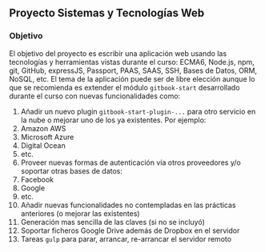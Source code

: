 ## Proyecto Sistemas y Tecnologías Web

### Objetivo

El objetivo  del proyecto es escribir una aplicación web  usando las tecnologías y herramientas vistas 
durante el curso: ECMA6, Node.js, npm, git, GitHub, expressJS, Passport, PAAS, SAAS, SSH, Bases de Datos, ORM, NoSQL, etc. 
El tema de la aplicación puede ser de libre elección aunque lo que se recomienda es extender el módulo `gitbook-start` desarrollado
durante el curso con nuevas funcionalidades como:

1. Añadir un nuevo plugin `gitbook-start-plugin-...` para otro servicio en la nube o mejorar uno de los ya existentes. Por ejemplo:
  1. Amazon AWS
  2. Microsoft Azure
  3. Digital Ocean
  4. etc.
2. Proveer nuevas formas de autenticación vía otros proveedores y/o soportar otras bases de datos: 
  1. Facebook
  2. Google
  3. etc.
3. Añadir nuevas funcionalidades no contempladas en las prácticas anteriores (o mejorar las existentes)
  1. Generación  mas sencilla de las claves (si no se incluyó)
  2. Soportar ficheros Google Drive además de Dropbox en el servidor
  3. Tareas `gulp` para parar, arrancar, re-arrancar el servidor remoto


